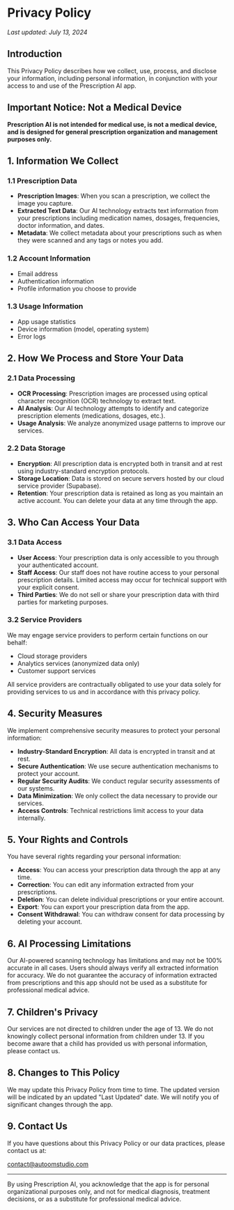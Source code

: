# Privacy Policy

*Last updated: July 13, 2024*

## Introduction

This Privacy Policy describes how we collect, use, process, and disclose your information, including personal information, in conjunction with your access to and use of the Prescription AI app.

## Important Notice: Not a Medical Device

**Prescription AI is not intended for medical use, is not a medical device, and is designed for general prescription organization and management purposes only.**

## 1. Information We Collect

### 1.1 Prescription Data
- **Prescription Images**: When you scan a prescription, we collect the image you capture.
- **Extracted Text Data**: Our AI technology extracts text information from your prescriptions including medication names, dosages, frequencies, doctor information, and dates.
- **Metadata**: We collect metadata about your prescriptions such as when they were scanned and any tags or notes you add.

### 1.2 Account Information
- Email address
- Authentication information
- Profile information you choose to provide

### 1.3 Usage Information
- App usage statistics
- Device information (model, operating system)
- Error logs

## 2. How We Process and Store Your Data

### 2.1 Data Processing
- **OCR Processing**: Prescription images are processed using optical character recognition (OCR) technology to extract text.
- **AI Analysis**: Our AI technology attempts to identify and categorize prescription elements (medications, dosages, etc.).
- **Usage Analysis**: We analyze anonymized usage patterns to improve our services.

### 2.2 Data Storage
- **Encryption**: All prescription data is encrypted both in transit and at rest using industry-standard encryption protocols.
- **Storage Location**: Data is stored on secure servers hosted by our cloud service provider (Supabase).
- **Retention**: Your prescription data is retained as long as you maintain an active account. You can delete your data at any time through the app.

## 3. Who Can Access Your Data

### 3.1 Data Access
- **User Access**: Your prescription data is only accessible to you through your authenticated account.
- **Staff Access**: Our staff does not have routine access to your personal prescription details. Limited access may occur for technical support with your explicit consent.
- **Third Parties**: We do not sell or share your prescription data with third parties for marketing purposes.

### 3.2 Service Providers
We may engage service providers to perform certain functions on our behalf:
- Cloud storage providers
- Analytics services (anonymized data only)
- Customer support services

All service providers are contractually obligated to use your data solely for providing services to us and in accordance with this privacy policy.

## 4. Security Measures

We implement comprehensive security measures to protect your personal information:

- **Industry-Standard Encryption**: All data is encrypted in transit and at rest.
- **Secure Authentication**: We use secure authentication mechanisms to protect your account.
- **Regular Security Audits**: We conduct regular security assessments of our systems.
- **Data Minimization**: We only collect the data necessary to provide our services.
- **Access Controls**: Technical restrictions limit access to your data internally.

## 5. Your Rights and Controls

You have several rights regarding your personal information:

- **Access**: You can access your prescription data through the app at any time.
- **Correction**: You can edit any information extracted from your prescriptions.
- **Deletion**: You can delete individual prescriptions or your entire account.
- **Export**: You can export your prescription data from the app.
- **Consent Withdrawal**: You can withdraw consent for data processing by deleting your account.

## 6. AI Processing Limitations

Our AI-powered scanning technology has limitations and may not be 100% accurate in all cases. Users should always verify all extracted information for accuracy. We do not guarantee the accuracy of information extracted from prescriptions and this app should not be used as a substitute for professional medical advice.

## 7. Children's Privacy

Our services are not directed to children under the age of 13. We do not knowingly collect personal information from children under 13. If you become aware that a child has provided us with personal information, please contact us.

## 8. Changes to This Policy

We may update this Privacy Policy from time to time. The updated version will be indicated by an updated "Last Updated" date. We will notify you of significant changes through the app.

## 9. Contact Us

If you have questions about this Privacy Policy or our data practices, please contact us at:

[contact@autoomstudio.com](mailto:contact@autoomstudio.com)

---

By using Prescription AI, you acknowledge that the app is for personal organizational purposes only, and not for medical diagnosis, treatment decisions, or as a substitute for professional medical advice. 